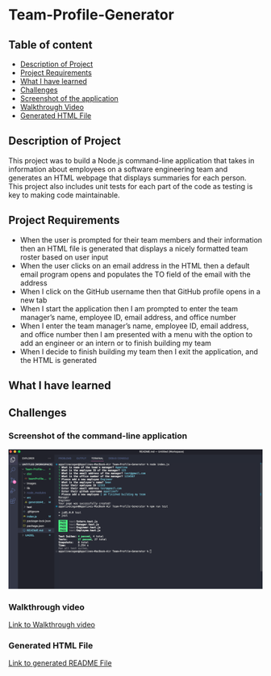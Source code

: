 # Team-Profile-Generator

## Table of content

- [Description of Project](#description-of-project)
- [Project Requirements](#project-requirements)
- [What I have learned](#what-i-have-learned)
- [Challenges](#challenges)
- [Screenshot of the application](#screenshot-of-the-command-line-application)
- [Walkthrough Video](#walkthrough-video)
- [Generated HTML File](#generated-html-file)

## Description of Project

This project was to build a Node.js command-line application that takes in information about employees on a software engineering team and generates an HTML webpage that displays summaries for each person. This project also includes unit tests for each part of the code as testing is key to making code maintainable.

## Project Requirements

- When the user is prompted for their team members and their information then an HTML file is generated that displays a nicely formatted team roster based on user input
- When the user clicks on an email address in the HTML then a default email program opens and populates the TO field of the email with the address
- When I click on the GitHub username then that GitHub profile opens in a new tab
- When I start the application then I am prompted to enter the team manager’s name, employee ID, email address, and office number
- When I enter the team manager’s name, employee ID, email address, and office number then I am presented with a menu with the option to add an engineer or an intern or to finish building my team
- When I decide to finish building my team then I exit the application, and the HTML is generated

## What I have learned



## Challenges

### Screenshot of the command-line application

![Screenshot of CLI](/images/CLI-image.png)

### Walkthrough video

[Link to Walkthrough video](https://drive.google.com/file/d/1_NFxouZj6JXgHpc9dd5Sq6DTYtCuC0P0/view)

### Generated HTML File

[Link to generated README File](https://github.com/appolinefr/team-profile-generator/tree/main/dist/teamProfile.html)
